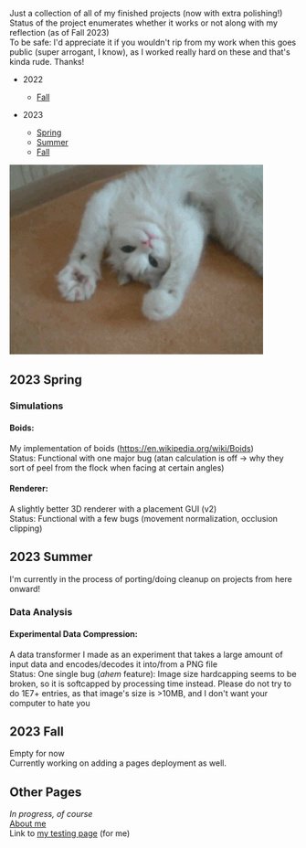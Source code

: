 Just a collection of all of my finished projects (now with extra polishing!)  
Status of the project enumerates whether it works or not along with my reflection (as of Fall 2023)  
To be safe: I'd appreciate it if you wouldn't rip from my work when this goes public (super arrogant, I know), as I worked really hard on these and that's kinda rude. Thanks!

* 2022  
    * [Fall][2022 fall]

* 2023  
    * [Spring][2023 spring]
    * [Summer][2023 summer]
    * [Fall][2023 fall]

[2022 fall]: https://usernamethatisnttaken.github.io/ProjectsPortfolio/2022/fall
[2023 spring]: https://usernamethatisnttaken.github.io/ProjectsPortfolio/2023/spring
[2023 summer]: https://usernamethatisnttaken.github.io/ProjectsPortfolio/2023/summer
[2023 fall]:  https://usernamethatisnttaken.github.io/ProjectsPortfolio/2023/fall

![Cat flexing its paws](CatPaws.gif)

## 2023 Spring
### Simulations
#### Boids:
My implementation of boids (https://en.wikipedia.org/wiki/Boids)  
Status: Functional with one major bug (atan calculation is off -> why they sort of peel from the flock when facing at certain angles)

#### Renderer:
A slightly better 3D renderer with a placement GUI (v2)  
Status: Functional with a few bugs (movement normalization, occlusion clipping)


## 2023 Summer
I'm currently in the process of porting/doing cleanup on projects from here onward!
### Data Analysis
#### Experimental Data Compression:
A data transformer I made as an experiment that takes a large amount of input data and encodes/decodes it into/from a PNG file  
Status: One single bug (*ahem* feature): Image size hardcapping seems to be broken, so it is softcapped by processing time instead. Please do not try to do 1E7+ entries, as that image's size is >10MB, and I don't want your computer to hate you


## 2023 Fall
Empty for now  
Currently working on adding a pages deployment as well.


## Other Pages
_In progress, of course_  
[About me][about me]  
Link to [my testing page][testing] (for me)

[about me]: https://usernamethatisnttaken.github.io/ProjectsPortfolio/about
[testing]: https://usernamethatisnttaken.github.io/ProjectsPortfolio/testing